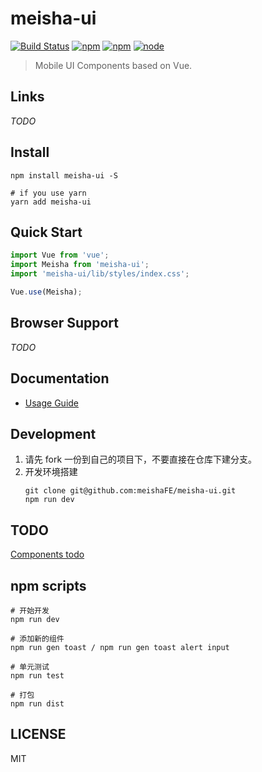 # meisha-ui

[![Build Status](https://travis-ci.org/meishaFE/meisha-ui.svg?branch=dev)](https://travis-ci.org/meishaFE/meisha-ui)
[![npm](https://img.shields.io/npm/l/meisha-ui.svg)](https://github.com/meishaFE/meisha-ui) [![npm](https://img.shields.io/npm/dt/meisha-ui.svg)](https://github.com/meishaFE/meisha-ui) [![node](https://img.shields.io/node/v/meisha-ui.svg)](https://github.com/meishaFE/meisha-ui)

> Mobile UI Components based on Vue.

## Links

_TODO_

## Install

```shell
npm install meisha-ui -S

# if you use yarn
yarn add meisha-ui
```

## Quick Start

```javascript
import Vue from 'vue';
import Meisha from 'meisha-ui';
import 'meisha-ui/lib/styles/index.css';

Vue.use(Meisha);
```

## Browser Support

_TODO_

## Documentation

* [Usage Guide](docs/guide.md)

## Development

1. 请先 fork 一份到自己的项目下，不要直接在仓库下建分支。
2. 开发环境搭建
   ```shell
   git clone git@github.com:meishaFE/meisha-ui.git
   npm run dev
   ```

## TODO

[Components todo](docs/TODO.md)

## npm scripts

```shell
# 开始开发
npm run dev

# 添加新的组件
npm run gen toast / npm run gen toast alert input

# 单元测试
npm run test

# 打包
npm run dist
```

## LICENSE

MIT
